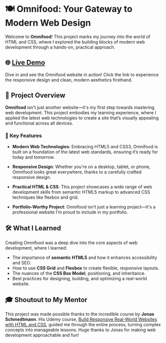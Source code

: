 

# 🍽️ Omnifood: Your Gateway to Modern Web Design

Welcome to **Omnifood**! This project marks my journey into the world of HTML and CSS, where I explored the building blocks of modern web development through a hands-on, practical approach.

## 🌐 [Live Demo](https://omnifood-mahmoud0.netlify.app/)  
Dive in and see the Omnifood website in action! Click the link to experience the responsive design and clean, modern aesthetics firsthand.

## 📖 Project Overview

**Omnifood** isn't just another website—it's my first step towards mastering web development. This project embodies my learning experience, where I applied the latest web technologies to create a site that’s visually appealing and functional across all devices.

### 🚀 Key Features

- **Modern Web Technologies**: Embracing HTML5 and CSS3, Omnifood is built on a foundation of the latest web standards, ensuring it’s ready for today and tomorrow.

- **Responsive Design**: Whether you're on a desktop, tablet, or phone, Omnifood looks great everywhere, thanks to a carefully crafted responsive design.

- **Practical HTML & CSS**: This project showcases a wide range of web development skills from semantic HTML5 markup to advanced CSS techniques like flexbox and grid.

- **Portfolio-Worthy Project**: Omnifood isn’t just a learning project—it's a professional website I’m proud to include in my portfolio.

## 🛠️ What I Learned

Creating Omnifood was a deep dive into the core aspects of web development, where I learned:

- The importance of **semantic HTML5** and how it enhances accessibility and SEO.
- How to use **CSS Grid** and **Flexbox** to create flexible, responsive layouts.
- The nuances of the **CSS Box Model**, positioning, and inheritance.
- Best practices for designing, building, and optimizing a real-world website.

## 🎓 Shoutout to My Mentor

This project was made possible thanks to the incredible course by **Jonas Schmedtmann**. His Udemy course, [Build Responsive Real-World Websites with HTML and CSS](https://www.udemy.com/course/design-and-develop-a-killer-website-with-html5-and-css3), guided me through the entire process, turning complex concepts into manageable lessons. Huge thanks to Jonas for making web development approachable and fun!

